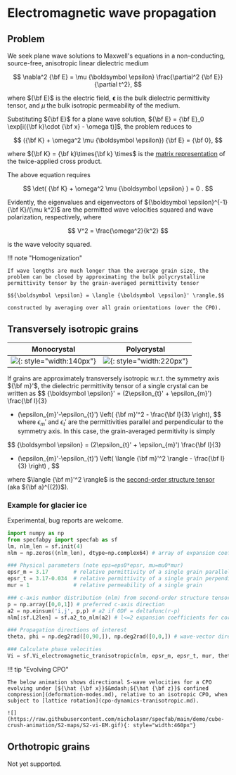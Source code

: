 # Electromagnetic wave propagation

## Problem

We seek plane wave solutions to Maxwell's equations in a non-conducting, source-free, anisotropic linear dielectric medium

$$
\nabla^2 {\bf E} = \mu {\boldsymbol \epsilon} \frac{\partial^2 {\bf E}}{\partial t^2},
$$

where ${\bf E}$ is the electric field, ${\boldsymbol \epsilon}$ is the bulk dielectric permittivity tensor, and $\mu$ the bulk isotropic permeability of the medium.

Substituting ${\bf E}$ for a plane wave solution, ${\bf E} = {\bf E}_0 \exp[i({\bf k}\cdot {\bf x} - \omega t)]$, the problem reduces to

$$
({\bf K} + \omega^2 \mu {\boldsymbol \epsilon}) {\bf E} = {\bf 0},
$$

where ${\bf K} = {\bf k}\times{\bf k} \times$ is the [matrix representation](https://en.wikipedia.org/wiki/Cross_product#Alternative_ways_to_compute) of the twice-applied cross product.

The above equation requires 

$$
\det( {\bf K} + \omega^2 \mu {\boldsymbol \epsilon} ) = 0
.
$$
<!--{\boldsymbol \epsilon}^{-1} \frac{\hat{{\bf k}}^2}{\mu} {\bf E} = \frac{\omega^2}{k^2} {\bf E} -->

Evidently, the eigenvalues and eigenvectors of ${\boldsymbol \epsilon}^{-1} {\bf K}/(\mu k^2)$ are the permitted wave velocities squared and wave polarization, respectively, where

$$
V^2 = \frac{\omega^2}{k^2}
$$

is the wave velocity squared.

!!! note "Homogenization"

    If wave lengths are much longer than the average grain size, the problem can be closed by approximating the bulk polycrystalline permittivity tensor by the grain-averaged permittivity tensor

    $${\boldsymbol \epsilon} = \langle {\boldsymbol \epsilon}' \rangle,$$
    
    constructed by averaging over all grain orientations (over the CPO).

## Transversely isotropic grains

| Monocrystal | Polycrystal |
| :-: | :-: |
| ![](https://raw.githubusercontent.com/nicholasmr/specfab/main/images/tranisotropic/tranisotropic-electromagnetic-monocrystal.png){: style="width:140px"} | ![](https://raw.githubusercontent.com/nicholasmr/specfab/main/images/tranisotropic/polycrystal.png){: style="width:220px"} |


If grains are approximately transversely isotropic w.r.t. the symmetry axis ${\bf m}'$, the dielectric permittivity tensor of a single crystal can be written as
$$
{\boldsymbol \epsilon}' =  (2\epsilon_{t}' + \epsilon_{m}') \frac{\bf I}{3}
+ (\epsilon_{m}'-\epsilon_{t}') \left( {\bf m}'^2 - \frac{\bf I}{3} \right),
$$
where $\epsilon_{m}'$ and $\epsilon_{t}'$ are the permittivities parallel and perpendicular to the symmetry axis.
In this case, the grain-averaged permitivity is simply 

$$
{\boldsymbol \epsilon} = (2\epsilon_{t}' + \epsilon_{m}') \frac{\bf I}{3}
+ (\epsilon_{m}'-\epsilon_{t}') \left( \langle {\bf m}'^2 \rangle - \frac{\bf I}{3} \right)
,
$$

where $\langle {\bf m}'^2 \rangle$ is the [second-order structure tensor](cpo-structuretensors.md) (aka ${\bf a}^{(2)}$).

### Example for glacier ice

Experimental, bug reports are welcome.


```python
import numpy as np
from specfabpy import specfab as sf
lm, nlm_len = sf.init(4)
nlm = np.zeros((nlm_len), dtype=np.complex64) # array of expansion coefficients

### Physical parameters (note eps=eps0*epsr, mu=mu0*mur)
epsr_m = 3.17        # relative permittivity of a single grain parallel to symmetry axis (c) 
epsr_t = 3.17-0.034  # relative permittivity of a single grain perpendicular to symmetry axis (a)
mur = 1              # relative permeability of a single grain

### c-axis number distribution (nlm) from second-order structure tensor (a2)
p = np.array([0,0,1]) # preferred c-axis direction
a2 = np.einsum('i,j', p,p) # a2 if ODF = deltafunc(r-p) 
nlm[:sf.L2len] = sf.a2_to_nlm(a2) # l<=2 expansion coefficients for corresponding normalized ODF

### Propagation directions of interest
theta, phi = np.deg2rad([0,90,]), np.deg2rad([0,0,]) # wave-vector directions (theta is colatitude, phi is longitude)

### Calculate phase velocities
Vi = sf.Vi_electromagnetic_tranisotropic(nlm, epsr_m, epsr_t, mur, theta,phi) # fast and slow phase velocities are V_S1=vi[0,:], V_S2=vi[1,:]
```

!!! tip "Evolving CPO"

    The below animation shows directional S-wave velocities for a CPO evolving under [${\hat {\bf x}}$&mdash;${\hat {\bf z}}$ confined compression](deformation-modes.md), relative to an isotropic CPO, when subject to [lattice rotation](cpo-dynamics-tranisotropic.md).

    ![](https://raw.githubusercontent.com/nicholasmr/specfab/main/demo/cube-crush-animation/S2-maps/S2-vi-EM.gif){: style="width:460px"}



## Orthotropic grains

Not yet supported.
